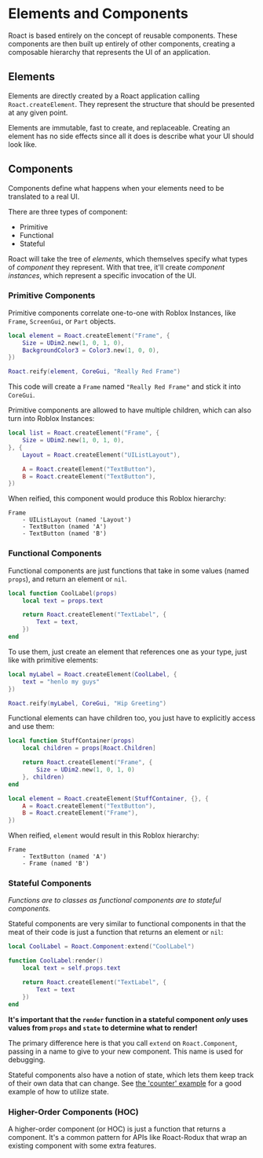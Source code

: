 # Elements and Components
Roact is based entirely on the concept of reusable components. These components are then built up entirely of other components, creating a composable hierarchy that represents the UI of an application.

## Elements
Elements are directly created by a Roact application calling `Roact.createElement`. They represent the structure that should be presented at any given point.

Elements are immutable, fast to create, and replaceable. Creating an element has no side effects since all it does is describe what your UI should look like.

## Components
Components define what happens when your elements need to be translated to a real UI.

There are three types of component:
* Primitive
* Functional
* Stateful

Roact will take the tree of *elements*, which themselves specify what types of *component* they represent. With that tree, it'll create *component instances*, which represent a specific invocation of the UI.

### Primitive Components
Primitive components correlate one-to-one with Roblox Instances, like `Frame`, `ScreenGui`, or `Part` objects.

```lua
local element = Roact.createElement("Frame", {
	Size = UDim2.new(1, 0, 1, 0),
	BackgroundColor3 = Color3.new(1, 0, 0),
})

Roact.reify(element, CoreGui, "Really Red Frame")
```

This code will create a `Frame` named `"Really Red Frame"` and stick it into `CoreGui`.

Primitive components are allowed to have multiple children, which can also turn into Roblox Instances:

```lua
local list = Roact.createElement("Frame", {
	Size = UDim2.new(1, 0, 1, 0),
}, {
	Layout = Roact.createElement("UIListLayout"),

	A = Roact.createElement("TextButton"),
	B = Roact.createElement("TextButton"),
})
```

When reified, this component would produce this Roblox hierarchy:

```
Frame
	- UIListLayout (named 'Layout')
	- TextButton (named 'A')
	- TextButton (named 'B')
```

### Functional Components
Functional components are just functions that take in some values (named `props`), and return an element or `nil`.

```lua
local function CoolLabel(props)
	local text = props.text

	return Roact.createElement("TextLabel", {
		Text = text,
	})
end
```

To use them, just create an element that references one as your type, just like with primitive elements:

```lua
local myLabel = Roact.createElement(CoolLabel, {
	text = "henlo my guys"
})

Roact.reify(myLabel, CoreGui, "Hip Greeting")
```

Functional elements can have children too, you just have to explicitly access and use them:

```lua
local function StuffContainer(props)
	local children = props[Roact.Children]

	return Roact.createElement("Frame", {
		Size = UDim2.new(1, 0, 1, 0)
	}, children)
end

local element = Roact.createElement(StuffContainer, {}, {
	A = Roact.createElement("TextButton"),
	B = Roact.createElement("Frame"),
})
```

When reified, `element` would result in this Roblox hierarchy:

```
Frame
	- TextButton (named 'A')
	- Frame (named 'B')
```

### Stateful Components
*Functions are to classes as functional components are to stateful components.*

Stateful components are very similar to functional components in that the meat of their code is just a function that returns an element or `nil`:

```lua
local CoolLabel = Roact.Component:extend("CoolLabel")

function CoolLabel:render()
	local text = self.props.text

	return Roact.createElement("TextLabel", {
		Text = text
	})
end
```

**It's important that the `render` function in a stateful component *only* uses values from `props` and `state` to determine what to render!**

The primary difference here is that you call `extend` on `Roact.Component`, passing in a name to give to your new component. This name is used for debugging.

Stateful components also have a notion of state, which lets them keep track of their own data that can change. See [the 'counter' example](/examples/counter.md) for a good example of how to utilize state.

### Higher-Order Components (HOC)
A higher-order component (or HOC) is just a function that returns a component. It's a common pattern for APIs like Roact-Rodux that wrap an existing component with some extra features.